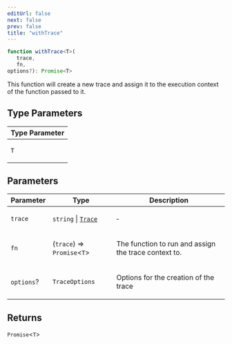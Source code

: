 ```yaml
---
editUrl: false
next: false
prev: false
title: "withTrace"
---
```


```ts
function withTrace<T>(
   trace, 
   fn, 
options?): Promise<T>
```

This function will create a new trace and assign it to the execution context of the function
passed to it.

## Type Parameters

<table>
<thead>
<tr>
<th>Type Parameter</th>
</tr>
</thead>
<tbody>
<tr>
<td>

`T`

</td>
</tr>
</tbody>
</table>

## Parameters

<table>
<thead>
<tr>
<th>Parameter</th>
<th>Type</th>
<th>Description</th>
</tr>
</thead>
<tbody>
<tr>
<td>

`trace`

</td>
<td>

`string` \| [`Trace`](/openai-agents-js/openai/agents/classes/trace/)

</td>
<td>

&hyphen;

</td>
</tr>
<tr>
<td>

`fn`

</td>
<td>

(`trace`) => `Promise`\<`T`\>

</td>
<td>

The function to run and assign the trace context to.

</td>
</tr>
<tr>
<td>

`options`?

</td>
<td>

`TraceOptions`

</td>
<td>

Options for the creation of the trace

</td>
</tr>
</tbody>
</table>

## Returns

`Promise`\<`T`\>
